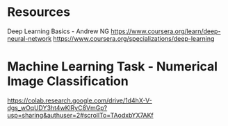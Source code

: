 # Resources

Deep Learning Basics - Andrew NG
https://www.coursera.org/learn/deep-neural-network
https://www.coursera.org/specializations/deep-learning

# Machine Learning Task - Numerical Image Classification

https://colab.research.google.com/drive/1d4hX-V-dgs_wOqUDY3ht4wKlRyC8VmGp?usp=sharing&authuser=2#scrollTo=TAodxbYX7AKf

